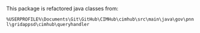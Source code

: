 This package is refactored java classes from:

`%USERPROFILE%\Documents\Git\GitHub\CIMHub\cimhub\src\main\java\gov\pnnl\gridappsd\cimhub\queryhandler`
